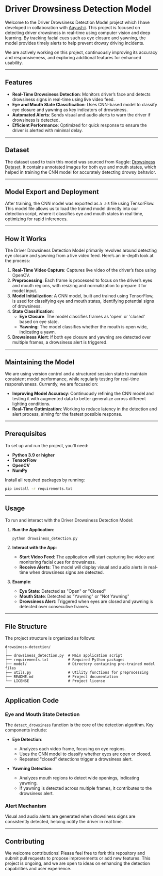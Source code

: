 # Driver Drowsiness Detection Model

Welcome to the Driver Drowsiness Detection Model project which I have developed in collaboration with [Aayushii](https://github.com/aayushii31). This project is focused on detecting driver drowsiness in real-time using computer vision and deep learning. By tracking facial cues such as eye closure and yawning, the model provides timely alerts to help prevent drowsy driving incidents.

We are actively working on this project, continuously improving its accuracy and responsiveness, and exploring additional features for enhanced usability.

---

## Features

- **Real-Time Drowsiness Detection**: Monitors driver’s face and detects drowsiness signs in real-time using live video feed.
- **Eye and Mouth State Classification**: Uses CNN-based model to classify eye closure and yawning as key indicators of drowsiness.
- **Automated Alerts**: Sends visual and audio alerts to warn the driver if drowsiness is detected.
- **Efficient Performance**: Optimized for quick response to ensure the driver is alerted with minimal delay.

---

## Dataset

The dataset used to train this model was sourced from Kaggle:
[Drowsiness Dataset](https://www.kaggle.com/datasets/dheerajperumandla/drowsiness-dataset). It contains annotated images for both eye and mouth states, which helped in training the CNN model for accurately detecting drowsy behavior.

---

## Model Export and Deployment

After training, the CNN model was exported as a `.h5` file using TensorFlow. This model file allows us to load the trained model directly into our detection script, where it classifies eye and mouth states in real time, optimizing for rapid inferences.

---

## How it Works

The Driver Drowsiness Detection Model primarily revolves around detecting eye closure and yawning from a live video feed. Here’s an in-depth look at the process:

1. **Real-Time Video Capture**: Captures live video of the driver’s face using OpenCV.
2. **Preprocessing**: Each frame is processed to focus on the driver’s eyes and mouth regions, with resizing and normalization to prepare it for model input.
3. **Model Initialization**: A CNN model, built and trained using TensorFlow, is used for classifying eye and mouth states, identifying potential signs of drowsiness.
4. **State Classification**:
   - **Eye Closure**: The model classifies frames as 'open' or 'closed' based on eye state.
   - **Yawning**: The model classifies whether the mouth is open wide, indicating a yawn.
5. **Drowsiness Alert**: If both eye closure and yawning are detected over multiple frames, a drowsiness alert is triggered.

---

## Maintaining the Model

We are using version control and a structured session state to maintain consistent model performance, while regularly testing for real-time responsiveness. Currently, we are focused on:

- **Improving Model Accuracy**: Continuously refining the CNN model and testing it with augmented data to better generalize across different lighting conditions.
- **Real-Time Optimization**: Working to reduce latency in the detection and alert process, aiming for the fastest possible response.

---

## Prerequisites

To set up and run the project, you’ll need:

- **Python 3.9 or higher**
- **TensorFlow**
- **OpenCV**
- **NumPy**

Install all required packages by running:

```bash
pip install -r requirements.txt
```

---

## Usage

To run and interact with the Driver Drowsiness Detection Model:

1. **Run the Application**:
   ```bash
   python drowsiness_detection.py
   ```

2. **Interact with the App**:
   - **Start Video Feed**: The application will start capturing live video and monitoring facial cues for drowsiness.
   - **Receive Alerts**: The model will display visual and audio alerts in real-time when drowsiness signs are detected.

3. **Example**:
   - **Eye State**: Detected as "Open" or "Closed"
   - **Mouth State**: Detected as "Yawning" or "Not Yawning"
   - **Drowsiness Alert**: Triggered when eyes are closed and yawning is detected over consecutive frames.

---

## File Structure

The project structure is organized as follows:

```
drowsiness-detection/
│
├── drowsiness_detection.py  # Main application script
├── requirements.txt         # Required Python packages
├── model/                   # Directory containing pre-trained model files
├── utils.py                 # Utility functions for preprocessing
├── README.md                # Project documentation
└── LICENSE                  # Project license
```

---

## Application Code

### Eye and Mouth State Detection

The `detect_drowsiness` function is the core of the detection algorithm. Key components include:

- **Eye Detection**:
   - Analyzes each video frame, focusing on eye regions.
   - Uses the CNN model to classify whether eyes are open or closed.
   - Repeated "closed" detections trigger a drowsiness alert.

- **Yawning Detection**:
   - Analyzes mouth regions to detect wide openings, indicating yawning.
   - If yawning is detected across multiple frames, it contributes to the drowsiness alert.

### Alert Mechanism

Visual and audio alerts are generated when drowsiness signs are consistently detected, helping notify the driver in real time.

---

## Contributing

We welcome contributions! Please feel free to fork this repository and submit pull requests to propose improvements or add new features. This project is ongoing, and we are open to ideas on enhancing the detection capabilities and user experience.

